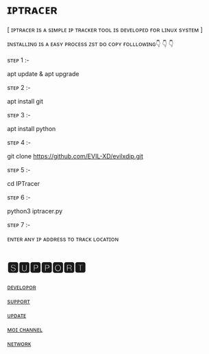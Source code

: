 # ɪᴘᴛʀᴀᴄᴇʀ 

[ ɪᴘᴛʀᴀᴄᴇʀ  ɪs  ᴀ sɪᴍᴘʟᴇ ɪᴘ  ᴛʀᴀᴄᴋᴇʀ  ᴛᴏᴏʟ  ɪs  ᴅᴇᴠᴇʟᴏᴘᴇᴅ  ғᴏʀ  ʟɪɴᴜx  sʏsᴛᴇᴍ  ]

ɪɴsᴛᴀʟʟɪɴɢ  ɪs ᴀ ᴇᴀsʏ ᴘʀᴏᴄᴇss ᴢsᴛ ᴅᴏ ᴄᴏᴘʏ ғᴏʟʟʟᴏᴡɪɴɢ👇 👇 👇

sᴛᴇᴘ 1 :-

apt update & apt upgrade

sᴛᴇᴘ 2 :-

apt install git

sᴛᴇᴘ 3 :- 

apt install python

sᴛᴇᴘ 4 :- 

git clone https://github.com/EVIL-XD/evilxdip.git 

sᴛᴇᴘ 5 :- 

cd IPTracer

sᴛᴇᴘ 6 :- 

python3 iptracer.py

sᴛᴇᴘ 7 :- 

ᴇɴᴛᴇʀ ᴀɴʏ ɪᴘ ᴀᴅᴅʀᴇss ᴛᴏ ᴛʀᴀᴄᴋ  ʟᴏᴄᴀᴛɪᴏɴ

 # 🆂🆄🅿🅿🅾🆁🆃

  [ᴅᴇᴠᴇʟᴏᴘᴏʀ](https://t.me/ALIEN_1104)

  [sᴜᴘᴘᴏʀᴛ](https://t.me/friendshiparea)

  [ᴜᴘᴅᴀᴛᴇ](https://t.me/evilxdbots)

  [ᴍᴏɪ ᴄʜᴀɴɴᴇʟ](https://t.me/kantaapmemes)

 [ɴᴇᴛᴡᴏʀᴋ](https://t.me/evilxdbots)

